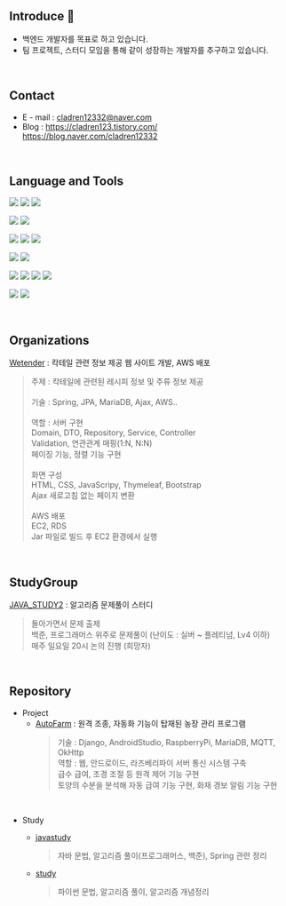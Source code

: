 ## Introduce 👋
* 백엔드 개발자를 목표로 하고 있습니다.
* 팀 프로젝트, 스터디 모임을 통해 같이 성장하는 개발자를 추구하고 있습니다.

<br>

## Contact
* E - mail : cladren12332@naver.com
* Blog     : https://cladren123.tistory.com/ <br>
             https://blog.naver.com/cladren12332

<br>



## Language and Tools
<img src="https://img.shields.io/badge/Java-007396?style=for-the-badge&logo=Java&logoColor=white"/></a>
<img src="https://img.shields.io/badge/Python-3766AB?style=for-the-badge&logo=Python&logoColor=white"/></a>
<img src="https://img.shields.io/badge/C++-00599C?style=for-the-badge&logo=C++&logoColor=white"/></a>

<img src="https://img.shields.io/badge/MySQL-4479A1?style=for-the-badge&logo=MySQL&logoColor=white"/></a>
<img src="https://img.shields.io/badge/MariaDB-003545?style=for-the-badge&logo=MariaDB&logoColor=white"/></a>

<img src="https://img.shields.io/badge/Spring-6DB33F?style=for-the-badge&logo=Spring&logoColor=white"/></a>
<img src="https://img.shields.io/badge/SpringBoot-6DB33F?style=for-the-badge&logo=SpringBoot&logoColor=white"/></a>
<img src="https://img.shields.io/badge/Django-092E20?style=for-the-badge&logo=Django&logoColor=white"/></a>

<img src="https://img.shields.io/badge/RaspberryPi-A22846?style=for-the-badge&logo=RaspberryPi&logoColor=white"/></a>
<img src="https://img.shields.io/badge/Arduino-00979D?style=for-the-badge&logo=Arduino&logoColor=white"/></a>

<img src="https://img.shields.io/badge/HTML-E34F26?style=for-the-badge&logo=HTML&logoColor=white"/></a>
<img src="https://img.shields.io/badge/CSS-F43059?style=for-the-badge&logo=CSS&logoColor=white"/></a>
<img src="https://img.shields.io/badge/JavaScript-F7DF1E?style=for-the-badge&logo=JavaScript&logoColor=white"/></a>
<img src="https://img.shields.io/badge/Bootstrap-7952B3?style=for-the-badge&logo=Bootstrap&logoColor=white"/></a>

<img src="https://img.shields.io/badge/Github-181717?style=for-the-badge&logo=Github&logoColor=white"/></a>
<img src="https://img.shields.io/badge/Notion-000000?style=for-the-badge&logo=Notion&logoColor=white"/></a>

<br>



## Organizations
[Wetender](https://github.com/we-tender) : 칵테일 관련 정보 제공 웹 사이트 개발, AWS 배포
> 주제 : 칵테일에 관련된 레시피 정보 및 주류 정보 제공 <br> <br>
> 기술 : Spring, JPA, MariaDB, Ajax, AWS..  <br> <br>
> 역할 : 서버 구현 <br>
>        Domain, DTO, Repository, Service, Controller <br>
>        Validation, 연관관계 매핑(1:N, N:N) <br>
>        페이징 기능, 정렬 기능 구현 <br> <br>
>        화면 구성 <br>
>        HTML, CSS, JavaScripy, Thymeleaf, Bootstrap <br>
>        Ajax 새로고침 없는 페이지 변환 <br> <br>
>        AWS 배포 <br>
>        EC2, RDS <br>
>        Jar 파일로 빌드 후 EC2 환경에서 실행 <br>



<br>



## StudyGroup
[JAVA_STUDY2](https://github.com/cladren123/JAVA_STUDY2) : 알고리즘 문제풀이 스터디
> 돌아가면서 문제 출제 <br>
> 백준, 프로그래머스 위주로 문제풀이 (난이도 : 실버 ~ 플레티넘, Lv4 이하) <br>
> 매주 일요일 20시 논의 진행 (희망자)

<br>



## Repository
* Project <br>
  * [AutoFarm](https://github.com/cladren123/AutoFarm) : 원격 조종, 자동화 기능이 탑재된 농장 관리 프로그램 <br>
    > 기술 : Django, AndroidStudio, RaspberryPi, MariaDB, MQTT, OkHttp <br>
    > 역할 : 웹, 안드로이드, 라즈베리파이 서버 통신 시스템 구축 <br>
             급수 급여, 조경 조절 등 원격 제어 기능 구현 <br>
             토양의 수분을 분석해 자동 급여 기능 구현, 화재 경보 알림 기능 구현
             
<br>             
             
* Study <br>
  * [javastudy](https://github.com/cladren123/javastudy) <br>
    > 자바 문법, 알고리즘 풀이(프로그래머스, 백준), Spring 관련 정리

  * [study](https://github.com/cladren123/study)
    > 파이썬 문법, 알고리즘 풀이, 알고리즘 개념정리
  




<br>

<!--
**cladren123/cladren123** is a ✨ _special_ ✨ repository because its `README.md` (this file) appears on your GitHub profile.

Here are some ideas to get you started:

- 🔭 I’m currently working on ...
- 🌱 I’m currently learning ...
- 👯 I’m looking to collaborate on ...
- 🤔 I’m looking for help with ...
- 💬 Ask me about ...
- 📫 How to reach me: ...
- 😄 Pronouns: ...
- ⚡ Fun fact: ...
-->
